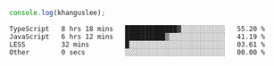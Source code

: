 ```js
console.log(khanguslee);
```

<!--START_SECTION:waka-->

```text
TypeScript   8 hrs 18 mins   █████████████▓░░░░░░░░░░░   55.20 %
JavaScript   6 hrs 12 mins   ██████████▒░░░░░░░░░░░░░░   41.19 %
LESS         32 mins         █░░░░░░░░░░░░░░░░░░░░░░░░   03.61 %
Other        0 secs          ░░░░░░░░░░░░░░░░░░░░░░░░░   00.00 %
```

<!--END_SECTION:waka-->

<!--
**khanguslee/khanguslee** is a ✨ _special_ ✨ repository because its `README.md` (this file) appears on your GitHub profile.

Here are some ideas to get you started:

- 🔭 I’m currently working on ...
- 🌱 I’m currently learning ...
- 👯 I’m looking to collaborate on ...
- 🤔 I’m looking for help with ...
- 💬 Ask me about ...
- 📫 How to reach me: ...
- 😄 Pronouns: ...
- ⚡ Fun fact: ...
-->
